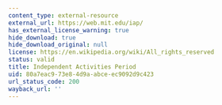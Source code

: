 ```yaml
---
content_type: external-resource
external_url: https://web.mit.edu/iap/
has_external_license_warning: true
hide_download: true
hide_download_original: null
license: https://en.wikipedia.org/wiki/All_rights_reserved
status: valid
title: Independent Activities Period
uid: 80a7eac9-73e8-4d9a-abce-ec9092d9c423
url_status_code: 200
wayback_url: ''
---
```

